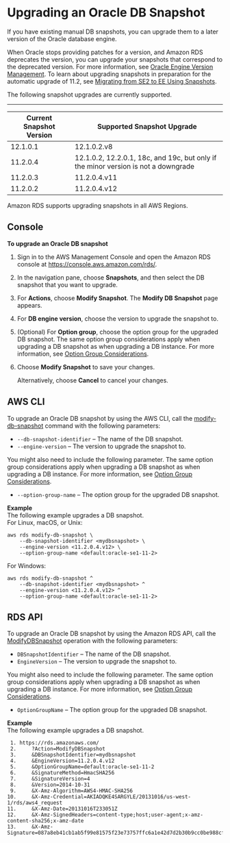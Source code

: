 # Upgrading an Oracle DB Snapshot<a name="USER_UpgradeDBSnapshot.Oracle"></a>

If you have existing manual DB snapshots, you can upgrade them to a later version of the Oracle database engine\. 

When Oracle stops providing patches for a version, and Amazon RDS deprecates the version, you can upgrade your snapshots that correspond to the deprecated version\. For more information, see [Oracle Engine Version Management](CHAP_Oracle.md#Oracle.Concepts.Patching)\. To learn about upgrading snapshots in preparation for the automatic upgrade of 11\.2, see [Migrating from SE2 to EE Using Snapshots](USER_UpgradeDBInstance.Oracle.md#USER_UpgradeDBInstance.Oracle.auto-upgrade-of-11g.migrating-editions)\.

The following snapshot upgrades are currently supported\. 


****  

| Current Snapshot Version | Supported Snapshot Upgrade | 
| --- | --- | 
|  12\.1\.0\.1  |  12\.1\.0\.2\.v8  | 
|  11\.2\.0\.4  |  12\.1\.0\.2, 12\.2\.0\.1, 18c, and 19c, but only if the minor version is not a downgrade  | 
| 11\.2\.0\.3 | 11\.2\.0\.4\.v11 | 
| 11\.2\.0\.2 | 11\.2\.0\.4\.v12 | 

Amazon RDS supports upgrading snapshots in all AWS Regions\.

## Console<a name="USER_UpgradeDBSnapshot.Oracle.Console"></a>

**To upgrade an Oracle DB snapshot**

1. Sign in to the AWS Management Console and open the Amazon RDS console at [https://console\.aws\.amazon\.com/rds/](https://console.aws.amazon.com/rds/)\.

1. In the navigation pane, choose **Snapshots**, and then select the DB snapshot that you want to upgrade\. 

1. For **Actions**, choose **Modify Snapshot**\. The **Modify DB Snapshot** page appears\.

1. For **DB engine version**, choose the version to upgrade the snapshot to\. 

1. \(Optional\) For **Option group**, choose the option group for the upgraded DB snapshot\. The same option group considerations apply when upgrading a DB snapshot as when upgrading a DB instance\. For more information, see [Option Group Considerations](USER_UpgradeDBInstance.Oracle.md#USER_UpgradeDBInstance.Oracle.OGPG.OG)\. 

1. Choose **Modify Snapshot** to save your changes\. 

   Alternatively, choose **Cancel** to cancel your changes\. 

## AWS CLI<a name="USER_UpgradeDBSnapshot.Oracle.CLI"></a>

To upgrade an Oracle DB snapshot by using the AWS CLI, call the [modify\-db\-snapshot](https://docs.aws.amazon.com/cli/latest/reference/rds/modify-db-snapshot.html) command with the following parameters: 
+ `--db-snapshot-identifier` – The name of the DB snapshot\. 
+ `--engine-version` – The version to upgrade the snapshot to\. 

You might also need to include the following parameter\. The same option group considerations apply when upgrading a DB snapshot as when upgrading a DB instance\. For more information, see [Option Group Considerations](USER_UpgradeDBInstance.Oracle.md#USER_UpgradeDBInstance.Oracle.OGPG.OG)\. 
+ `--option-group-name` – The option group for the upgraded DB snapshot\. 

**Example**  
The following example upgrades a DB snapshot\.   
For Linux, macOS, or Unix:  

```
aws rds modify-db-snapshot \
    --db-snapshot-identifier <mydbsnapshot> \
    --engine-version <11.2.0.4.v12> \
    --option-group-name <default:oracle-se1-11-2>
```
For Windows:  

```
aws rds modify-db-snapshot ^
    --db-snapshot-identifier <mydbsnapshot> ^
    --engine-version <11.2.0.4.v12> ^
    --option-group-name <default:oracle-se1-11-2>
```

## RDS API<a name="USER_UpgradeDBSnapshot.Oracle.API"></a>

To upgrade an Oracle DB snapshot by using the Amazon RDS API, call the [ModifyDBSnapshot](https://docs.aws.amazon.com/AmazonRDS/latest/APIReference/API_ModifyDBSnapshot.html) operation with the following parameters: 
+ `DBSnapshotIdentifier` – The name of the DB snapshot\. 
+ `EngineVersion` – The version to upgrade the snapshot to\. 

You might also need to include the following parameter\. The same option group considerations apply when upgrading a DB snapshot as when upgrading a DB instance\. For more information, see [Option Group Considerations](USER_UpgradeDBInstance.Oracle.md#USER_UpgradeDBInstance.Oracle.OGPG.OG)\. 
+ `OptionGroupName` – The option group for the upgraded DB snapshot\. 

**Example**  
The following example upgrades a DB snapshot\.   

```
 1. https://rds.amazonaws.com/
 2.     ?Action=ModifyDBSnapshot
 3.     &DBSnapshotIdentifier=mydbsnapshot
 4.     &EngineVersion=11.2.0.4.v12
 5.     &OptionGroupName=default:oracle-se1-11-2
 6.     &SignatureMethod=HmacSHA256
 7.     &SignatureVersion=4
 8.     &Version=2014-10-31
 9.     &X-Amz-Algorithm=AWS4-HMAC-SHA256
10.     &X-Amz-Credential=AKIADQKE4SARGYLE/20131016/us-west-1/rds/aws4_request
11.     &X-Amz-Date=20131016T233051Z
12.     &X-Amz-SignedHeaders=content-type;host;user-agent;x-amz-content-sha256;x-amz-date
13.     &X-Amz-Signature=087a8eb41cb1ab5f99e81575f23e73757ffc6a1e42d7d2b30b9cc0be988cff97
```